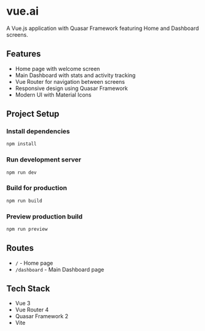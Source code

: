 # vue.ai

A Vue.js application with Quasar Framework featuring Home and Dashboard screens.

## Features

- Home page with welcome screen
- Main Dashboard with stats and activity tracking
- Vue Router for navigation between screens
- Responsive design using Quasar Framework
- Modern UI with Material Icons

## Project Setup

### Install dependencies
```bash
npm install
```

### Run development server
```bash
npm run dev
```

### Build for production
```bash
npm run build
```

### Preview production build
```bash
npm run preview
```

## Routes

- `/` - Home page
- `/dashboard` - Main Dashboard page

## Tech Stack

- Vue 3
- Vue Router 4
- Quasar Framework 2
- Vite
